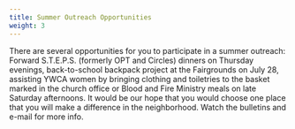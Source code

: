 ```yaml
---
title: Summer Outreach Opportunities
weight: 3
---
```


There are several opportunities for you to participate in a summer outreach: Forward S.T.E.P.S. (formerly OPT and Circles) dinners on Thursday evenings, back-to-school backpack project at the Fairgrounds on July 28, assisting YWCA women by bringing clothing and toiletries to the basket marked in the church office or Blood and Fire Ministry meals on late Saturday afternoons. It would be our hope that you would choose one place that you will make a difference in the neighborhood. Watch the bulletins and e-mail for more info.